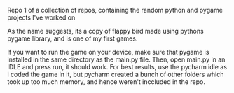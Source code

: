 Repo 1 of a collection of repos, containing the random python and pygame projects I've worked on

As the name suggests, its a copy of flappy bird made using pythons pygame library, and is one of my first games.

If you want to run the game on your device, make sure that pygame is installed in the same directory as the main.py file. Then, open main.py in an IDLE and press run, it should work.
For best results, use the pycharm idle as i coded the game in it, but pycharm created a bunch of other folders which took up too much memory, and hence weren't inccluded in the repo.
